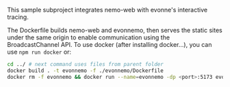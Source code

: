 This sample subproject integrates nemo-web with evonne's interactive tracing. 

The Dockerfile builds nemo-web and evonnemo, then serves the static sites under the same origin to enable communication using the BroadcastChannel API. 
To use docker (after installing docker...), you can use `npm run docker` or: 

```bash 
cd ../ # next command uses files from parent folder
docker build . -t evonnemo -f ./evonnemo/Dockerfile
docker rm -f evonnemo && docker run --name=evonnemo -dp <port>:5173 evonnemo
```


